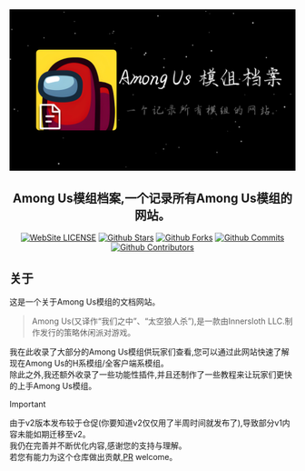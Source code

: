 <div align="center">
<a href="https://aumod.site" target="_blank"><img src=".github/README/AuModDocs-BG.png" alt="Among Us模组档案-封面" /></a>
<h2>Among Us模组档案,一个记录所有Among Us模组的网站。</h2>
<a href="https://www.gnu.org/licenses/gpl-3.0.html" target="_blank"><img src="https://badgen.net/badge/License/GPL-3.0" alt="WebSite LICENSE" /></a>
<a href="https://github.com/QingFeng-awa/AuModSite" target="_blank"><img src="https://badgen.net/github/stars/QingFeng-awa/AuModSite?icon=github" alt="Github Stars" /></a>
<a href="https://github.com/QingFeng-awa/AuModSite/pulls" target="_blank"><img src="https://badgen.net/github/forks/QingFeng-awa/AuModSite?icon=github" alt="Github Forks" /></a>
<a href="https://github.com/QingFeng-awa/AuModSite/commits/v2" target="_blank"><img src="https://badgen.net/github/commits/QingFeng-awa/AuModSite?icon=github" alt="Github Commits" /></a>
<a href="https://github.com/QingFeng-awa/AuModSite/graphs/contributors" target="_blank"><img src="https://badgen.net/github/contributors/QingFeng-awa/AuModSite?icon=github" alt="Github Contributors" /></a>
</div>

## 关于

这是一个关于Among Us模组的文档网站。<br>
> Among Us(又译作“我们之中”、“太空狼人杀”),是一款由Innersloth LLC.制作发行的策略休闲派对游戏。

我在此收录了大部分的Among Us模组供玩家们查看,您可以通过此网站快速了解现在Among Us的H系模组/全客户端系模组。<br>
除此之外,我还额外收录了一些功能性插件,并且还制作了一些教程来让玩家们更快的上手Among Us模组。

> [!IMPORTANT] 
> 由于v2版本发布较于仓促(你要知道v2仅仅用了半周时间就发布了),导致部分v1内容未能如期迁移至v2。<br>
> 我仍在完善并不断优化内容,感谢您的支持与理解。<br>
> 若您有能力为这个仓库做出贡献,[PR](https://github.com/QingFeng-awa/AuModSite/pulls) welcome。
